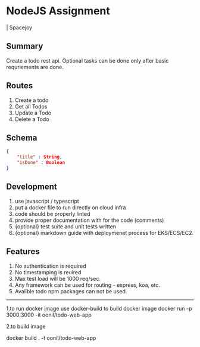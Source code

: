 # NodeJS Assignment

| Spacejoy

## Summary

Create a todo rest api. Optional tasks can be done only after basic requriements are done.

## Routes

1. Create a todo
2. Get all Todos
3. Update a Todo
4. Delete a Todo

## Schema

```JSON
{
    "title" : String,
    "isDone" : Boolean
}

```

## Development

1. use javascript / typescript
2. put a docker file to run directly on cloud infra
3. code should be properly linted
4. provide proper documentation with for the code (comments)
5. {optional} test suite and unit tests written
6. {optional} markdown guide with deploymenet process for EKS/ECS/EC2.

## Features

1. No authentication is required
2. No timestamping is reuired
3. Max test load will be 1000 req/sec.
4. Any framework can be used for routing - express, koa, etc.
5. Availble todo npm packages can not be used.

---

1.to run docker image use docker-build to build docker image
docker run -p 3000:3000 -it oonil/todo-web-app

2.to build image

docker build . -t oonil/todo-web-app
